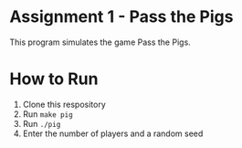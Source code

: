# Assignment 1 - Pass the Pigs

This program simulates the game Pass the Pigs.

# How to Run

1. Clone this respository
2. Run `make pig`
3. Run `./pig`
4. Enter the number of players and a random seed
